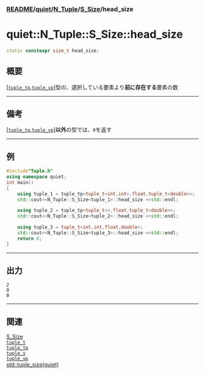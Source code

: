 ### [README](../../../../README.md)/[quiet](../..//..quiet.md)/[N_Tuple](../N_Tuple.md)/[S_Size](../S_Size.md)/head_size

# quiet::N_Tuple::S_Size::head_size

```　C++
static constexpr size_t head_size;
```

## 概要
[[`tuple_tp`](../tuple_tp.md),[`tuple_vp`](../tuple_vp.md)]型の、選択している要素より**前に存在する**要素の数
***
## 備考
[[`tuple_tp`](../tuple_tp.md),[`tuple_vp`](../tuple_vp.md)]**以外**の型では、`0`を返す
***
## 例
```　C++
#include"Tuple.h"
using namespace quiet;
int main()
{
    using tuple_1 = tuple_tp<tuple_t<int,int>,float,tuple_t<double>>;
    std::cout<<N_Tuple::S_Size<tuple_1>::head_size <<std::endl;

    using tuple_2 = tuple_tp<tuple_t<>,float,tuple_t<double>>;
    std::cout<<N_Tuple::S_Size<tuple_2>::head_size <<std::endl;

    using tuple_3 = tuple_t<int,int,float,double>;
    std::cout<<N_Tuple::S_Size<tuple_3>::head_size <<std::endl;
    return 0;
}
```
***
## 出力
```
2
0
0
```
***

## 関連
[S_Size](../S_Size.md)  
[`tuple_t`](../tuple_t.md)  
[`tuple_tp`](../tuple_tp.md)    
[`tuple_v`](../tuple_v.md)  
[`tuple_vp`](../tuple_vp.md)    
[std::tuple_size(quiet)](../tuple_size.md)  